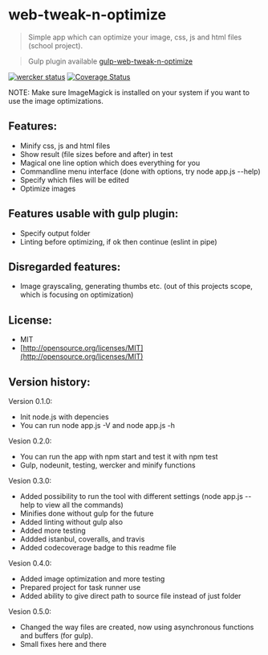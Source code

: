 web-tweak-n-optimize
====================
> Simple app which can optimize your image, css, js and html files (school project).

> Gulp plugin available [gulp-web-tweak-n-optimize](http://github.com/jukra/gulp-web-tweak-n-optimize)

[![wercker status](https://app.wercker.com/status/09ee66ec76d4aecbfd2d5c7adcd0e60f/m "wercker status")](https://app.wercker.com/project/bykey/09ee66ec76d4aecbfd2d5c7adcd0e60f)
[![Coverage Status](https://img.shields.io/coveralls/jukra/web-tweak-n-optimize.svg)](https://coveralls.io/r/jukra/web-tweak-n-optimize?branch=master)

NOTE: Make sure ImageMagick is installed on your system if you want to use the image optimizations.

## Features:

- Minify css, js and html files
- Show result (file sizes before and after) in test
- Magical one line option which does everything for you
- Commandline menu interface (done with options, try node app.js --help)
- Specify which files will be edited
- Optimize images

## Features usable with gulp plugin:

- Specify output folder
- Linting before optimizing, if ok then continue (eslint in pipe)

## Disregarded features:

- Image grayscaling, generating thumbs etc. (out of this projects scope, which is focusing on optimization)

## License:

- MIT
- [http://opensource.org/licenses/MIT](http://opensource.org/licenses/MIT)

## Version history:

Version 0.1.0:
- Init node.js with depencies
- You can run node app.js -V and node app.js -h

Vesion 0.2.0:
- You can run the app with npm start and test it with npm test
- Gulp, nodeunit, testing, wercker and minify functions

Vesion 0.3.0:
- Added possibility to run the tool with different settings (node app.js --help to view all the commands)
- Minifies done without gulp for the future
- Added linting without gulp also
- Added more testing
- Addded istanbul, coveralls, and travis
- Added codecoverage badge to this readme file

Vesion 0.4.0:
- Added image optimization and more testing
- Prepared project for task runner use
- Added ability to give direct path to source file instead of just folder

Vesion 0.5.0:
- Changed the way files are created, now using asynchronous functions and buffers (for gulp).
- Small fixes here and there